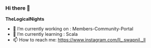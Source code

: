 ### Hi there 👋

**TheLogicalNights** 

- 🔭 I’m currently working on : Members-Community-Portal
- 🌱 I’m currently learning : Scala
- 📫 How to reach me: https://www.instagram.com/ll_.swapnil._ll

